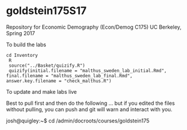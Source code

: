 # goldstein175S17
Repository for Economic Demography (Econ/Demog C175) UC Berkeley, Spring 2017

To build the labs

```
cd Inventory
 R
 source("../Basket/quizify.R")
 quizify(initial.filename = "malthus_sweden_lab_initial.Rmd",
final.filename = "malthus_sweden_lab_final.Rmd",
answer.key.filename = "check_malthus.R")
```

To update and make labs live

Best to pull first and then do the following ... but if you edited the
files without pulling, you can push and git will warn and interact with you.


josh@quigley:~$ cd /admin/docroots/courses/goldstein175
